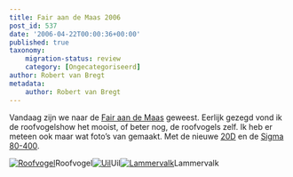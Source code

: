 ```yaml
---
title: Fair aan de Maas 2006
post_id: 537
date: '2006-04-22T00:00:36+00:00'
published: true
taxonomy:
    migration-status: review
    category: [Ongecategoriseerd]
author: Robert van Bregt
metadata:
    author: Robert van Bregt
---
```

Vandaag zijn we naar de [Fair aan de Maas](http://www.fairaandemaas.nl/) geweest. Eerlijk gezegd vond ik de roofvogelshow het mooist, of beter nog, de roofvogels zelf. Ik heb er meteen ook maar wat foto’s van gemaakt. Met de nieuwe [20D](http://www.canon.nl/For_Home/Product_Finder/Cameras/Digital_SLR/EOS_20D/) en de [Sigma 80-400](http://www.sigmaphoto.com/lenses/lenses_all_details.asp?id=3272&navigator=3).

 [![Roofvogel](https://lh5.ggpht.com/_YSc5OtivIDY/Soemvm4bKvI/AAAAAAAAABk/ZRhkvKIoj3M/s400/BRGT20060422-0043.JPG "Roofvogel")](http://picasaweb.google.com/lh/photo/w0xRhc0EyRtNRMfPZhXe3g?feat=directlink)Roofvogel[![Uil](https://lh4.ggpht.com/_YSc5OtivIDY/SoemwtwCwWI/AAAAAAAAABs/kwhVH-2nRGw/s400/BRGT20060422-0063.JPG "Uil")](http://picasaweb.google.com/lh/photo/I-WJqsqCln5JbAcbdL9AFQ?feat=directlink)Uil[![Lammervalk](https://lh5.ggpht.com/_YSc5OtivIDY/SoemxUYsXmI/AAAAAAAAABw/fN4tOmqKaOg/s400/BRGT20060422-0069.JPG "Lammervalk")](http://picasaweb.google.com/lh/photo/2es3wsqs__L2UvZQBKsUUQ?feat=directlink)Lammervalk